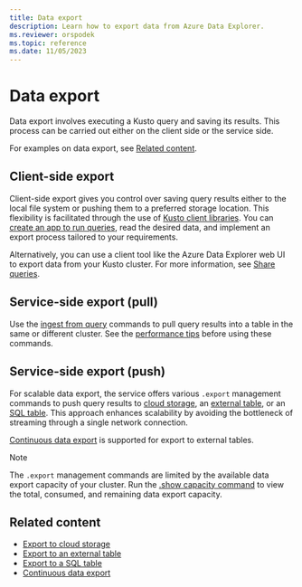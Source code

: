 ```yaml
---
title: Data export
description: Learn how to export data from Azure Data Explorer.
ms.reviewer: orspodek
ms.topic: reference
ms.date: 11/05/2023
---
```

# Data export

Data export involves executing a Kusto query and saving its results. This process can be carried out either on the client side or the service side.

For examples on data export, see [Related content](#related-content).

## Client-side export

Client-side export gives you control over saving query results either to the local file system or pushing them to a preferred storage location. This flexibility is facilitated through the use of [Kusto client libraries](../../api/client-libraries.md). You can [create an app to run queries](../../api/get-started/app-basic-query.md), read the desired data, and implement an export process tailored to your requirements.

Alternatively, you can use a client tool like the Azure Data Explorer web UI to export data from your Kusto cluster. For more information, see [Share queries](../../../web-share-queries.md).

## Service-side export (pull)

Use the [ingest from query](../../management/data-ingestion/ingest-from-query.md) commands to pull query results into a table in the same or different cluster. See the [performance tips](../../management/data-ingestion/ingest-from-query.md#performance-tips) before using these commands.

## Service-side export (push)

For scalable data export, the service offers various `.export` management commands to push query results to [cloud storage](export-data-to-storage.md), an [external table](export-data-to-an-external-table.md), or an [SQL table](export-data-to-sql.md). This approach enhances scalability by avoiding the bottleneck of streaming through a single network connection.

[Continuous data export](continuous-data-export.md) is supported for export to external tables.

> [!NOTE]
> The `.export` management commands are limited by the available data export capacity of your cluster. Run the [.show capacity command](../../management/diagnostics.md#show-capacity) to view the total, consumed, and remaining data export capacity.

## Related content

* [Export to cloud storage](export-data-to-storage.md)
* [Export to an external table](export-data-to-an-external-table.md)
* [Export to a SQL table](export-data-to-sql.md)
* [Continuous data export](continuous-data-export.md)
